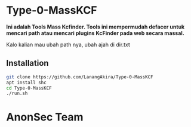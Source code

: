 # Type-0-MassKCF
**Ini adalah Tools Mass Kcfinder. Tools ini mempermudah defacer untuk mencari path atau mencari plugins KcFinder pada web secara massal.**

Kalo kalian mau ubah path nya, ubah ajah di dir.txt

## Installation
```sh
git clone https://github.com/LanangAkira/Type-0-MassKCF
apt install shc
cd Type-0-MassKCF
./run.sh
```

# AnonSec Team
